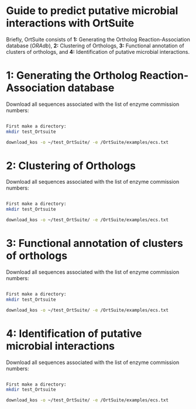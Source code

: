 Guide to predict putative microbial interactions with OrtSuite
====

Briefly, OrtSuite consists of **1:** Generating the Ortholog Reaction-Association database (*ORAdb*), **2:** Clustering of Orthologs, **3:** Functional annotation of clusters of orthologs, and **4:** Identification of putative microbial interactions.


1: Generating the Ortholog Reaction-Association database
====

Download all sequences associated with the list of enzyme commission numbers:
```bash

First make a directory: 
mkdir test_Ortsuite

download_kos -o ~/test_OrtSuite/ -e /OrtSuite/examples/ecs.txt

```
2: Clustering of Orthologs
====

Download all sequences associated with the list of enzyme commission numbers:
```bash

First make a directory: 
mkdir test_Ortsuite

download_kos -o ~/test_OrtSuite/ -e /OrtSuite/examples/ecs.txt

```
3: Functional annotation of clusters of orthologs
====

Download all sequences associated with the list of enzyme commission numbers:
```bash

First make a directory: 
mkdir test_Ortsuite

download_kos -o ~/test_OrtSuite/ -e /OrtSuite/examples/ecs.txt

```
4: Identification of putative microbial interactions
====

Download all sequences associated with the list of enzyme commission numbers:
```bash

First make a directory: 
mkdir test_Ortsuite

download_kos -o ~/test_OrtSuite/ -e /OrtSuite/examples/ecs.txt

```
